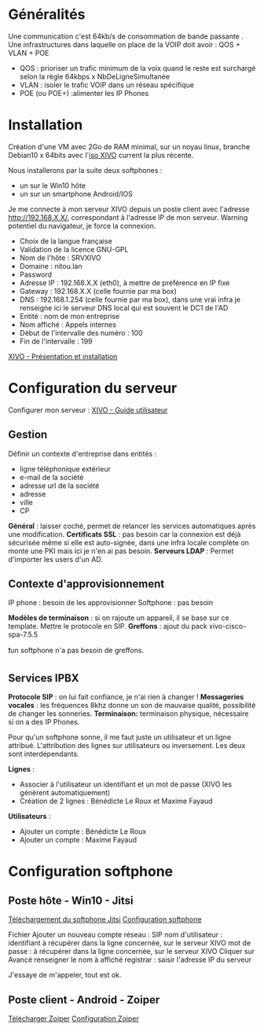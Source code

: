 # Généralités
Une communication c'est 64kb/s de consommation de bande passante . 
Une infrastructures dans laquelle on place de la VOIP doit avoir : QOS + VLAN + POE  
* QOS : prioriser un trafic minimum de la voix quand le reste est surchargé selon la règle 
64kbps x NbDeLigneSimultanée
* VLAN : isoler le trafic VOIP dans un réseau spécifique
* POE (ou POE+) :alimenter les IP Phones

# Installation
Création d'une VM avec 2Go de RAM minimal, sur un noyau linux, branche Debian10 x 64bits 
avec l'[iso XIVO](http://mirror.xivo.solutions/iso/xivo-current/) current la plus récente.

Nous installerons par la suite deux softphones :
- un sur le Win10 hôte
- un sur un smartphone Android/IOS

Je me connecte à mon serveur XIVO depuis un poste client avec l'adresse http://192.168.X.X/, correspondant à l'adresse IP de mon serveur. 
Warning potentiel du navigateur, je force la connexion. 
* Choix de la langue française
* Validation de la licence GNU-GPL 
* Nom de l'hôte : SRVXIVO 
* Domaine : nitou.lan 
* Password  
* Adresse IP : 192.168.X.X (eth0), à mettre de préférence en IP fixe
* Gateway : 192.168.X.X (celle fournie par ma box) 
* DNS : 192.168.1.254  (celle fournie par ma box), dans une vrai infra je renseigne ici le serveur DNS local qui est souvent le DC1 de l'AD
* Entité : nom de mon entreprise
* Nom affiché : Appels internes  
* Début de l'intervalle des numéro : 100  
* Fin de l'intervalle : 199  

[XIVO - Présentation et installation](https://www.networklab.fr/xivo-presentation-et-installation/)

# Configuration du serveur

Configurer mon serveur : [XIVO - Guide utilisateur](https://assistance.ac-noumea.nc/IMG/pdf/xivo_guide_utilisateur.pdf)

## Gestion
Définir un contexte d'entreprise dans entités :
* ligne téléphonique extérieur
* e-mail de la société
* adresse url de la société
* adresse
* ville
* CP

**Général** : laisser coché, permet de relancer les services automatiques après une modification.
**Certificats SSL** : pas besoin car la connexion est déjà sécurisée même si elle est auto-signée, dans une infra locale complète on monte une PKI mais ici je n'en ai pas besoin.
**Serveurs LDAP** : Permet d'importer les users d'un AD. 

## Contexte d'approvisionnement
IP phone : besoin de les approvisionner
Softphone : pas besoin

**Modèles de terminaison** : si on rajoute un appareil, il se base sur ce template. Mettre le protocole en SIP.
**Greffons** : ajout du pack xivo-cisco-spa-7.5.5 

❗un softphone n'a pas besoin de greffons. 

## Services IPBX 
**Protocole SIP** : on lui fait confiance, je n'ai rien à changer ! 
**Messageries vocales** : les fréquences 8khz donne un son de mauvaise qualité, possibilité de changer les sonneries. 
**Terminaison:**  terminaison physique, nécessaire si on a des IP Phones.

Pour qu'un softphone sonne, il me faut juste un utilisateur et un ligne attribué. 
L'attribution des lignes sur utilisateurs ou inversement. Les deux sont interdépendants. 

**Lignes** :
* Associer à l'utilisateur un identifiant et un mot de passe (XIVO les génèrent automatiquement)  
* Création de 2 lignes : Bénédicte Le Roux et Maxime Fayaud

**Utilisateurs** :    
* Ajouter un compte : Bénédicte Le Roux
* Ajouter un compte : Maxime Fayaud

# Configuration softphone

## Poste hôte - Win10 - Jitsi

[Téléchargement du softphone Jitsi](https://desktop.jitsi.org/Main/Download.html)
[Configuration softphone](https://xivopourlesnuls.wordpress.com/2014/04/19/configuration-des-softphones/)

Fichier
	Ajouter un nouveau compte
		réseau : SIP
		nom d'utilisateur : identifiant à récupérer dans la ligne concernée, sur le serveur XIVO
		mot de passe : à récupérer dans la ligne concernée, sur le serveur XIVO
	Cliquer sur Avancé
		renseigner le nom à affiché
		registrar : saisir l'adresse IP du serveur

J'essaye de m'appeler, tout est ok. 

## Poste client - Android - Zoiper

[Télécharger Zoiper](https://www.zoiper.com/en/voip-softphone/download/current)
[Configuration Zoiper](https://docs.web2contact.com/pages/docs/fr/parametrages/utiliser-zoiper.html)

